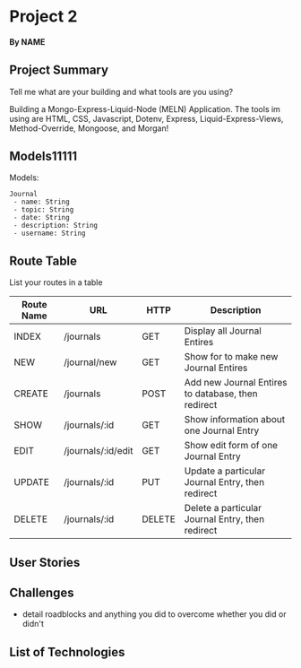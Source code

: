 # Project 2
#### By NAME

## Project Summary

Tell me what are your building and what tools are you using?

Building a Mongo-Express-Liquid-Node (MELN) Application. The tools im using are HTML, CSS, Javascript, Dotenv, Express, Liquid-Express-Views, Method-Override, Mongoose, and Morgan!

## Models11111

Models:
```
Journal
 - name: String
 - topic: String
 - date: String
 - description: String
 - username: String
```

## Route Table

List your routes in a table

| Route Name | URL | HTTP | Description |
|-----------|------|-------|-------------|
| INDEX | /journals | GET | Display all Journal Entires
| NEW | /journal/new | GET | Show for to make new Journal Entires
| CREATE | /journals | POST | Add new Journal Entires to database, then redirect
| SHOW | /journals/:id | GET | Show information about one Journal Entry
| EDIT | /journals/:id/edit | GET | Show edit form of one Journal Entry
| UPDATE | /journals/:id | PUT | Update a particular Journal Entry, then redirect
| DELETE | /journals/:id | DELETE | Delete a particular Journal Entry, then redirect

## User Stories

## Challenges

- detail roadblocks and anything you did to overcome whether you did or didn't

## List of Technologies